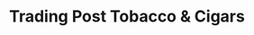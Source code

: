 ---
title: "Trading Post Tobacco & Cigars"
url: /chicago/trading-post-tobacco-and-cigars/
shop: tobacco
---